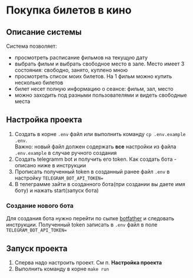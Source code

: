 # Покупка билетов в кино

## Описание системы
Система позволяет:  
 - просмотреть расписание фильмов на текущую дату
 - выбрать фильм и выбрать свободное место в зале. Место имеет 3 состояния: свободно, занято, куплено мною 
 - просмотреть список моих билетов. На 1 фильм можно купить несколько билетов
 - билет несет полную информацию о сеансе: фильм, зал, место
 - можно заходить под разными пользователями и видеть свободные места

## Настройка проекта
1) Создать в корне `.env` файл или выполнить команду `cp .env.example .env`.  
Важно: новый файл должен содержать **все** настройки из файла `.env.example` в случае ручного создания
2) Создать telegramm bot и получить его token. Как создать бота - описано ниже в инструкции
3) Прописать полученный token в созданный ранее файл `.env` в настройку `TELEGRAM_BOT_API_TOKEN=`
4) В телеграмме зайти в созданного бота(при создании вы даете имя боту) и нажать start(запуск бота)

### Создание нового бота
Для создания бота нужно перейти по сылке [botfather](https://t.me/botfather) и следовать инструкции. Полученный token записать в `.env` файл в поле `TELEGRAM_BOT_API_TOKEN=`

## Запуск проекта
1) Сперва надо настроить проект. См п. **Настройка проекта**
2) Выполнить команду в корне `make run`